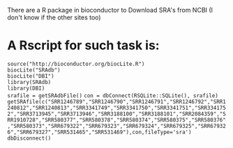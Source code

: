 There are a R package in bioconductor to Download SRA's from NCBI (I don't know if the other sites too)

# A Rscript for such task is:  


`source("http://bioconductor.org/biocLite.R")`  
`biocLite("SRAdb")`  
`biocLite("DBI")`  
`library(SRAdb)`      
`library(DBI)`  
`srafile = getSRAdbFile()`
`con = dbConnect(RSQLite::SQLite(), srafile)` 
`getSRAfile(c("SRR1246789","SRR1246790","SRR1246791","SRR1246792","SRR1240812","SRR1240813","SRR3341749","SRR3341750","SRR3341751","SRR3341752","SRR3713945","SRR3713946","SRR3188100","SRR3188101","SRR2084359","SRR1910728","SRR580377","SRR580378","SRR580374","SRR580375","SRR580376","SRR580373","SRR679322","SRR679323","SRR679324","SRR679325","SRR679326","SRR679327","SRR531465","SRR531469"),con,fileType='sra')`  
`dbDisconnect()`



